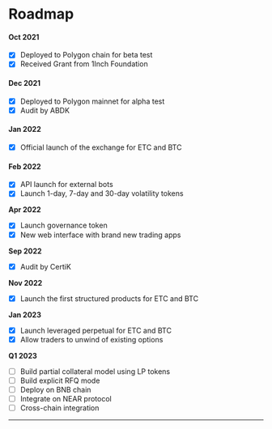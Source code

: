 # Roadmap

#### Oct 2021

* [x] Deployed to Polygon chain for beta test
* [x] Received Grant from 1Inch Foundation

#### Dec 2021

* [x] Deployed to Polygon mainnet for alpha test
* [x] Audit by ABDK

#### Jan 2022

* [x] Official launch of the exchange for ETC and BTC

#### Feb 2022

* [x] API launch for external bots
* [x] Launch 1-day, 7-day and 30-day volatility tokens

**Apr 2022**

* [x] Launch governance token
* [x] New web interface with brand new trading apps

**Sep 2022**

* [x] Audit by CertiK

**Nov 2022**

* [x] Launch the first structured products for ETC and BTC

**Jan 2023**

* [x] Launch leveraged perpetual for ETC and BTC
* [x] Allow traders to unwind of existing options

**Q1 2023**

* [ ] Build partial collateral model using LP tokens
* [ ] Build explicit RFQ mode
* [ ] Deploy on BNB chain
* [ ] Integrate on NEAR protocol
* [ ] Cross-chain integration

****

